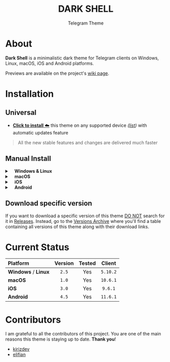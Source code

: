 <div align="center">
    <h1><b>DARK SHELL</b></h1>Telegram Theme
</div>


# About
**Dark Shell** is a minimalistic dark theme for Telegram clients on Windows,
Linux, macOS, iOS and Android platforms.

Previews are available on the project's
[wiki page](https://github.com/maximilionus/telegram-dark-shell/wiki/Preview).


# Installation
## Universal
- [**Click to install** ☁️][telegram-theme-shared-link] this theme on any
supported device *([list](./README.md#Current-Status))* with automatic updates
feature
> All the new stable features and changes are delivered much faster

## Manual Install

<details><summary><b>&emsp;Windows & Linux</b></summary>

1. [Download The Latest Release][tdesktop-latest-release] or select version from
[Versions Archive](./VERSIONS_ARCHIVE.md).
2. Open Telegram.
- Using messages:
    1. Send the downloaded file to `Saved messages`.
    2. Click on sent file and press `APPLY THIS THEME` button.
- Using settings:
    1. Go to **Settings** -> **Chat Settings**.
    2. Press `⋮` -> `Create new theme` -> `IMPORT EXISTING THEME`.
    3. Find and choose downloaded `.tdesktop-theme` file.

</details>

<details><summary>&emsp;<b>macOS</b></summary>

1. [Download The Latest Release][macOS-latest-release] or select version from
[Versions Archive](./VERSIONS_ARCHIVE.md).
2. Open Telegram and go to `Settings` -> `Appearance`.
3. Press `...` in upper-right corner of app and press `New theme`.
4. Name it **Dark Shell** *(Or any other name)* and press `Create`.<br>You'll be
asked to save the theme file. Save it anywhere *(You can delete this file after)*.
5. <kbd>RMB</kbd> click on created theme and click `Edit` -> `Update from file`
6. Find and choose downloaded `.palette` file.

</details>

<details><summary>&emsp;<b>iOS</b></summary>

1. [Download The Latest Release][iOS-latest-release] or select version from
[Versions Archive](./VERSIONS_ARCHIVE.md).
2. Send the downloaded file to `Saved messages`.
3. Click on it.
4. Press the `Set` button in bottom-right corner of the screen.

</details>

<details><summary>&emsp;<b>Android</b></summary>

1. [Download The Latest Release][android-latest-release] or select version from
[Versions Archive](./VERSIONS_ARCHIVE.md).
2. Send the downloaded file to `Saved messages`.
3. Click on it.
4. Press the `Apply` button in bottom-right corner of the screen.

</details>

## Download specific version
If you want to download a specific version of this theme <ins>DO NOT</ins>
search for it in
[Releases](https://github.com/maximilionus/Telegram-Dark-Shell/releases).
Instead, go to the [Versions Archive](./VERSIONS_ARCHIVE.md) where you'll find
a table containing all versions of this theme along with their download links.


# Current Status
| Platform                | Version | Tested | Client  |
| :---------------------- | :-----: | :----: | :-----: |
| **Windows** / **Linux** | `2.5` | Yes | `5.10.2` |
| **macOS**               | `1.0` | Yes | `10.6.1` |
| **iOS**                 | `3.0` | Yes | `9.6.1` |
| **Android**             | `4.5` | Yes | `11.6.1` |


# Contributors
I am grateful to all the contributors of this project. You are one of the main
reasons this theme is staying up to date. **Thank you**!

- [kirizdev](https://github.com/kirizdev)
- [elifian](https://github.com/elifian)


<!-- REFERENCE LINKS -->
[telegram-theme-shared-link]: https://t.me/addtheme/DarkShell (Telegram Theme Shared Link)
[tdesktop-latest-release]: https://github.com/maximilionus/Telegram-Dark-Shell/releases/latest/download/DarkShell.tdesktop-theme (Download the latest release for Windows / Linux)
[macOS-latest-release]: https://github.com/maximilionus/Telegram-Dark-Shell/releases/latest/download/DarkShell.palette (Download the latest release for macOS)
[iOS-latest-release]: https://github.com/maximilionus/Telegram-Dark-Shell/releases/latest/download/DarkShell.tgios-theme (Download the latest release for iOS)
[android-latest-release]: https://github.com/maximilionus/Telegram-Dark-Shell/releases/latest/download/DarkShell.attheme (Download the latest release for Android)
